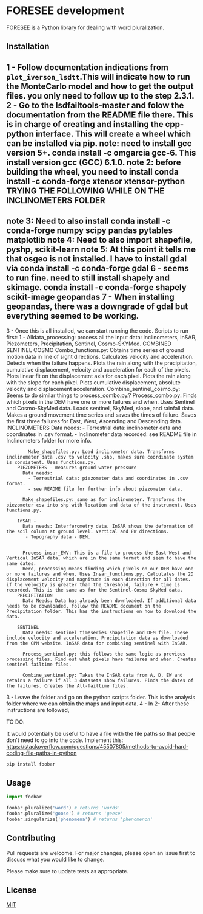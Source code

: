 

# FORESEE development

FORESEE is a Python library for dealing with word pluralization.

## Installation

1 - Follow documentation indications from `plot_iverson_lsdtt`.This will indicate how to run the MonteCarlo model and how to get the output files.
you only need to follow up to the step 2.3.1.
2 - Go to the lsdfailtools-master and folow the documentation from the README file there. This is in charge of creating and installing the cpp-python interface. This will create a wheel which can be installed via pip.
note: need to install gcc version 5+. conda install -c omgarcia gcc-6. This install version gcc (GCC) 6.1.0.
note 2: before building the wheel, you need to install conda install -c conda-forge xtensor xtensor-python
TRYING THE FOLLOWING WHILE ON THE INCLINOMETERS FOLDER
-----------------
note 3: Need to also install conda install -c conda-forge numpy scipy pandas pytables matplotlib
note 4: Need to also import shapefile, pyshp, scikit-learn
note 5: At this point it tells me that osgeo is not installed. I have to install gdal via conda install -c conda-forge gdal
6 - seems to run fine. need to still install shapely and skimage. conda install -c conda-forge shapely scikit-image geopandas
7 - When installing geopandas, there was a downgrade of gdal but everything seemed to be working.
-----------------

3 - Once this is all installed, we can start running the code.
Scripts to run first:
    1.- Alldata_processing: process all the input data: Inclinometers, InSAR, Piezometers, Precipitation, Sentinel, Cosmo-SKYMed.
        COMBINED SENTINEL COSMO
          Combo_functions.py: Obtains time series of ground motion data in line of sight directions. Calculates velocity and acceleration. Detects when the failure happens.
          Plots the rain along with the precipitation, cumulative displacement, velocity and acceleration for each of the pixels.
          Plots linear fit on the displacement axis for each pixel.
          Plots the rain along with the slope for each pixel.
          Plots cumulative displacement, absolute velocity and displacement acceleration.
          Combine_sentinel_cosmo.py: Seems to do similar things to process_combo.py.?
          Process_combo.py: Finds which pixels in the DEM have one or more failures and when. Uses Sentinel and Cosmo-SkyMed data.
          Loads sentinel, SkyMed, slope, and rainfall data. Makes a ground movement time series and saves the times of failure.
          Saves the first three failures for East, West, Ascending and Descending data.
        INCLINOMETERS
            Data needs:
                - Terrestrial data: inclinometer data and coordinates in .csv format.
                - Inclinometer data recorded: see README file in Inclinometers folder for more info.


            Make_shapefiles.py: Load inclinometer data. Transforms inclinometer data .csv to velocity .shp, makes sure coordinate system is consistent. Uses functions.py.
        PIEZOMETERS - measures ground water pressure
          Data needs:
            - Terrestrial data: piezometer data and coordinates in .csv format.
            - see README file for further info about piezometer data.

          Make_shapefiles.py: same as for inclinometer. Transforms the piezometer csv into shp with location and data of the instrument. Uses functions.py.

        InSAR -
          Data needs: Interferometry data. InSAR shows the deformation of the soil column at ground level. Vertical and EW directions.
           - Topography data - DEM.  


          Process_insar_EWV: This is a file to process the East-West and Vertical InSAR data, which are in the same format and seem to have the same dates.
          Here, processing means finding which pixels on our DEM have one or more failures and when. Uses Insar_functions.py. Calculates the 2D displacement velocity and magnitude in each direction for all dates. if the velocity is greater than the threshold, failure + time is recorded. This is the same as for the Sentinel-Cosmo SkyMed data.
        PRECIPITATION
          Data Needs: Data has already been downloaded. If additional data needs to be downloaded, follow the README document on the Precipitation folder. This has the instructions on how to download the data.

        SENTINEL
          Data needs: sentinel timeseries shapefile and DEM file. These include velocity and acceleration. Precipitation data as downloaded from the GPM website. InSAR data for combining sentinel with InSAR.

          Process_sentinel.py: this follows the same logic as previous processing files. Find out what pixels have failures and when. Creates sentinel failtime files. 

          Combine_sentinel.py: Takes the InSAR data from A, D, EW and retains a failure if all 3 datasets show failures. Finds the dates of the failures. Creates the All-failtime files.




3 - Leave the folder and go on the python scripts folder. This is the analysis folder where we can obtain the maps and input data.
4 - In
2- After these instructions are followed,

TO DO:

It would potentially be useful to have a file with the file paths so that people don't need to go into the code.
Implement this: https://stackoverflow.com/questions/45507805/methods-to-avoid-hard-coding-file-paths-in-python


```bash
pip install foobar
```

## Usage

```python
import foobar

foobar.pluralize('word') # returns 'words'
foobar.pluralize('goose') # returns 'geese'
foobar.singularize('phenomena') # returns 'phenomenon'
```

## Contributing
Pull requests are welcome. For major changes, please open an issue first to discuss what you would like to change.

Please make sure to update tests as appropriate.

## License
[MIT](https://choosealicense.com/licenses/mit/)

